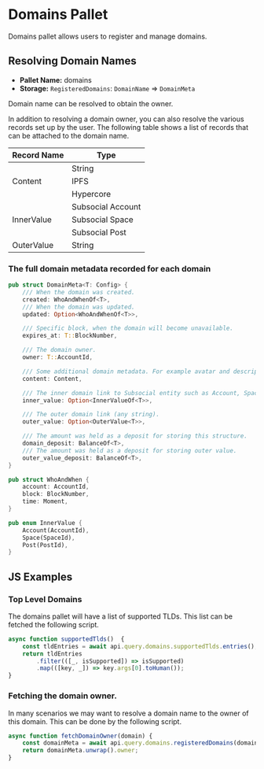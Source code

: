 # Domains Pallet

Domains pallet allows users to register and manage domains.


## Resolving Domain Names
- **Pallet Name:** domains
- **Storage:** `RegisteredDomains`: `DomainName` => `DomainMeta`

Domain name can be resolved to obtain the owner.


In addition to resolving a domain owner, you can also resolve the various records set up
by the user. The following table shows a list of records that can be attached to the domain name.


<table>
<thead>
  <tr>
    <th>Record Name</th>
    <th>Type</th>
  </tr>
</thead>
<tbody>
  <tr>
    <td rowspan="3">Content</td>
    <td>String</td>
  </tr>
  <tr>
    <td>IPFS</td>
  </tr>
  <tr>
    <td>Hypercore</td>
  </tr>
  <tr>
    <td rowspan="3">InnerValue</td>
    <td>Subsocial Account</td>
  </tr>
  <tr>
    <td>Subsocial Space</td>
  </tr>
  <tr>
    <td>Subsocial Post</td>
  </tr>
  <tr>
    <td>OuterValue</td>
    <td>String</td>
  </tr>
</tbody>
</table>

### The full domain metadata recorded for each domain
```rust
pub struct DomainMeta<T: Config> {
    /// When the domain was created.
    created: WhoAndWhenOf<T>,
    /// When the domain was updated.
    updated: Option<WhoAndWhenOf<T>>,

    /// Specific block, when the domain will become unavailable.
    expires_at: T::BlockNumber,

    /// The domain owner.
    owner: T::AccountId,

    /// Some additional domain metadata. For example avatar and description for this domain.
    content: Content,

    /// The inner domain link to Subsocial entity such as Account, Space, or Post.
    inner_value: Option<InnerValueOf<T>>,

    /// The outer domain link (any string).
    outer_value: Option<OuterValue<T>>,

    /// The amount was held as a deposit for storing this structure.
    domain_deposit: BalanceOf<T>,
    /// The amount was held as a deposit for storing outer value.
    outer_value_deposit: BalanceOf<T>,
}

pub struct WhoAndWhen {
    account: AccountId,
    block: BlockNumber,
    time: Moment,
}

pub enum InnerValue {
    Account(AccountId),
    Space(SpaceId),
    Post(PostId),
}
```

## JS Examples

### Top Level Domains
The domains pallet will have a list of supported TLDs. This list can be fetched
the following script.
```javascript
async function supportedTlds()  {
    const tldEntries = await api.query.domains.supportedTlds.entries();
    return tldEntries
        .filter(([_, isSupported]) => isSupported)
        .map(([key, _]) => key.args[0].toHuman());
}
```

### Fetching the domain owner.
In many scenarios we may want to resolve a domain name
to the owner of this domain. This can be done by the following script.
```javascript
async function fetchDomainOwner(domain) {
    const domainMeta = await api.query.domains.registeredDomains(domain);
    return domainMeta.unwrap().owner;
}
```